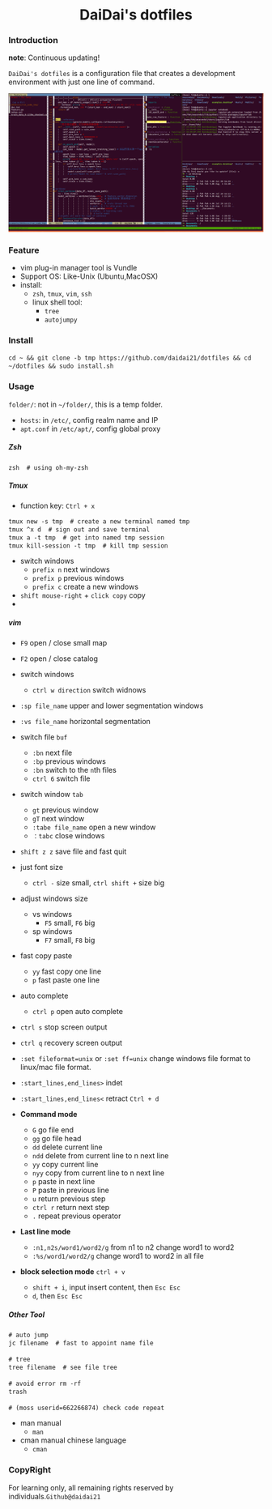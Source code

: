 <div align=center><h1>DaiDai's dotfiles</h1></div>


### Introduction

**note**: Continuous updating!

`DaiDai's dotfiles` is a configuration file that creates a development environment with just one line of command.

![index](./img/index.png)

### Feature

- vim plug-in manager tool is Vundle
- Support OS: Like-Unix (Ubuntu,MacOSX)
- install:
  - `zsh`, `tmux`, `vim`, `ssh`
  - linux shell tool:
    - `tree`
    - `autojumpy`

### Install

```shell
cd ~ && git clone -b tmp https://github.com/daidai21/dotfiles && cd ~/dotfiles && sudo install.sh
```


### Usage

`folder/`: not in `~/folder/`, this is a temp folder.

- `hosts`: in `/etc/`, config realm name and IP
- `apt.conf` in `/etc/apt/`, config global proxy

##### Zsh

```shell
zsh  # using oh-my-zsh
```

##### Tmux

- function key: `Ctrl + x`

```shell
tmux new -s tmp  # create a new terminal named tmp
tmux ^x d  # sign out and save terminal
tmux a -t tmp  # get into named tmp session
tmux kill-session -t tmp  # kill tmp session
```

- switch windows
  - `prefix n` next windows
  - `prefix p` previous windows
  - `prefix c` create a new windows
- `shift mouse-right` + `click copy` copy
- 

##### vim

- `F9`  open / close small map
- `F2`  open / close catalog

- switch windows
  - `ctrl w direction`  switch widnows
- `:sp file_name`  upper and lower segmentation windows
- `:vs file_name`  horizontal segmentation
- switch file `buf`
  - `:bn`  next file
  - `:bp`  previous windows
  - `:bn`  switch to the `n`th files
  - `ctrl 6`  switch file
- switch window `tab`
  - `gt`  previous window
  - `gT`  next window
  - `:tabe file_name`  open a new window
  - `：tabc`  close windows

- `shift z z`  save file and fast quit
- just font size
  - `ctrl -` size small, `ctrl shift +` size big
- adjust windows size
  - vs windows
    - `F5` small, `F6` big
  - sp windows
    - `F7` small, `F8` big
- fast copy paste
  - `yy` fast copy one line
  - `p` fast paste one line
- auto complete
  - `ctrl p` open auto complete
- `ctrl s` stop screen output
- `ctrl q` recovery screen output

- `:set fileformat=unix` or `:set ff=unix` change windows file format to linux/mac file format.
- `:start_lines,end_lines>` indet
- `:start_lines,end_lines<` retract   `Ctrl + d`

- **Command mode**
  - `G` go file end
  - `gg` go file head
  - `dd` delete current line
  - `ndd`  delete from current line to n next line
  - `yy` copy current line
  - `nyy` copy from current line to n next line
  - `p` paste in next line
  - `P` paste in previous line
  - `u` return previous step
  - `ctrl r` return next step
  - `.` repeat previous operator
- **Last line mode**
  - `:n1,n2s/word1/word2/g` from n1 to n2 change word1 to word2
  - `:%s/word1/word2/g` change word1 to word2 in all file
- **block selection mode** `ctrl + v`
  - `shift + i`, input insert content, then `Esc Esc`
  - `d`, then `Esc Esc`

##### Other Tool

```shell
# auto jump
jc filename  # fast to appoint name file

# tree
tree filename  # see file tree

# avoid error rm -rf
trash

# (moss userid=662266874) check code repeat

```

- man manual
    - `man`
- cman manual chinese language
    - `cman`
### CopyRight

For learning only, all remaining rights reserved by individuals.`Github@daidai21`
